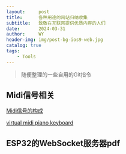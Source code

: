 ```yaml
---
layout:     post
title:      各种用途的网站归纳收集
subtitle:   致敬在互联网提供优质内容的人们
date:       2024-03-31
author:     WY
header-img: img/post-bg-ios9-web.jpg
catalog: true
tags:
    - Tools
---
```


>随便整理的一些自用的Git指令


## Midi信号相关

[Midi信号的构成](https://www.cs.cmu.edu/~music/cmsip/readings/MIDI%20tutorial%20for%20programmers.html "MIdi信号的构成")

[virtual midi piano keyboard](https://vmpk.sourceforge.io/ "virtual midi piano keyboard")

## ESP32的WebSocket服务器pdf
